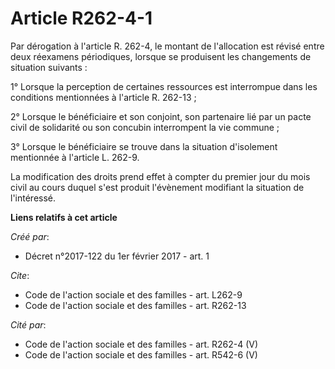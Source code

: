 # Article R262-4-1

Par dérogation à l'article R. 262-4, le montant de l'allocation est révisé entre deux réexamens périodiques, lorsque se
produisent les changements de situation suivants : 

1° Lorsque la perception de certaines ressources est interrompue dans les conditions mentionnées à l'article R. 262-13 ; 

2° Lorsque le bénéficiaire et son conjoint, son partenaire lié par un pacte civil de solidarité ou son concubin interrompent
la vie commune ; 

3° Lorsque le bénéficiaire se trouve dans la situation d'isolement mentionnée à l'article L. 262-9. 

La modification des droits prend effet à compter du premier jour du mois civil au cours duquel s'est produit l'évènement
modifiant la situation de l'intéressé.

**Liens relatifs à cet article**

_Créé par_:

  - Décret n°2017-122 du 1er février 2017 - art. 1

_Cite_:

  - Code de l'action sociale et des familles - art. L262-9
  - Code de l'action sociale et des familles - art. R262-13

_Cité par_:

  - Code de l'action sociale et des familles - art. R262-4 (V)
  - Code de l'action sociale et des familles - art. R542-6 (V)
